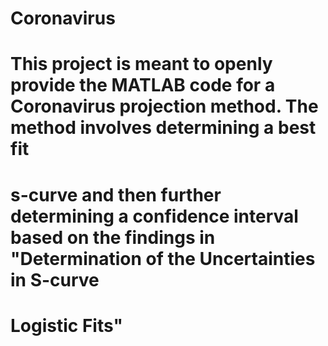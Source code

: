# Coronavirus

# This project is meant to openly provide the MATLAB code for a Coronavirus projection method. The method involves determining a best fit 
# s-curve and then further determining a confidence interval based on the findings in "Determination of the Uncertainties in S-curve 
# Logistic Fits"
